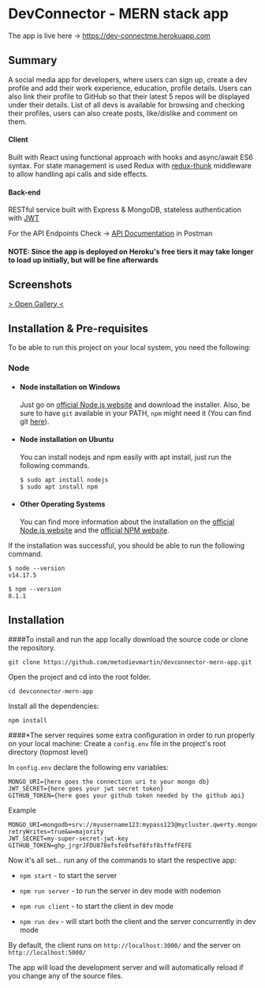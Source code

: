 # DevConnector - MERN stack app

The app is live here -> https://dev-connectme.herokuapp.com

## Summary

A social media app for developers, where users can sign up, create a dev profile and add their 
work experience, education, profile details. Users can also link their profile to GitHub so that
their latest 5 repos will be displayed under their details. List of all devs is available for browsing
and checking their profiles, users can also create posts, like/dislike and comment on them.

#### Client

Built with React using functional approach with hooks and async/await ES6 syntax. For state management
is used Redux with [redux-thunk](https://github.com/reduxjs/redux-thunk) middleware to allow
handling api calls and side effects.

#### Back-end

RESTful service built with Express & MongoDB, stateless authentication with [JWT](https://jwt.io/)

For the API Endpoints Check -> 
[API Documentation](https://documenter.getpostman.com/view/15486017/UV5deaaD) in Postman

#### NOTE: Since the app is deployed on Heroku's free tiers it may take longer to load up initially, but will be fine afterwards

## Screenshots

[> Open Gallery <](https://drive.google.com/drive/folders/1kGtixmoKKr4gefOxbsz5Qu0guCD58Wzn?usp=sharing)

## Installation & Pre-requisites

To be able to run this project on your local system, you need the following:

### Node
- #### Node installation on Windows

  Just go on [official Node.js website](https://nodejs.org/) and download the installer.
  Also, be sure to have `git` available in your PATH, `npm` might need it (You can find git [here](https://git-scm.com/)).

- #### Node installation on Ubuntu

  You can install nodejs and npm easily with apt install, just run the following commands.

      $ sudo apt install nodejs
      $ sudo apt install npm

- #### Other Operating Systems
  You can find more information about the installation on the [official Node.js website](https://nodejs.org/) and the [official NPM website](https://npmjs.org/).

If the installation was successful, you should be able to run the following command.

    $ node --version
    v14.17.5

    $ npm --version
    8.1.1


## Installation

####To install and run the app locally download the source code or clone the repository.

`git clone https://github.com/metodievmartin/devconnector-mern-app.git`

Open the project and cd into the root folder.

`cd devconnector-mern-app`

Install all the dependencies:

`npm install`

####*The server requires some extra configuration in order to run properly on your local machine:
Create a `config.env` file in the project's root directory (topmost level)

In `config.env` declare the following env variables:
```
MONGO_URI={here goes the connection uri to your mongo db}
JWT_SECRET={here goes your jwt secret token}
GITHUB_TOKEN={here goes your github token needed by the github api}
```
Example
```
MONGO_URI=mongodb+srv://myusername123:mypass123@mycluster.qwerty.mongodb.net/myDatabase?retryWrites=true&w=majority
JWT_SECRET=my-super-secret-jwt-key
GITHUB_TOKEN=ghp_jrgrJFDU878efsfe8fsef8fsf8sffefFEFE
```

Now it's all set... run any of the commands to start the respective app:

 - `npm start` - to start the server

 - `npm run server` - to run the server in dev mode with nodemon

 - `npm run client` - to start the client in dev mode

 - `npm run dev` - will start both the client and the server concurrently in dev mode

By default, the client runs on `http://localhost:3000/` and the server on `http://localhost:5000/`

The app will load the development server and will automatically reload if you change any of the source files.